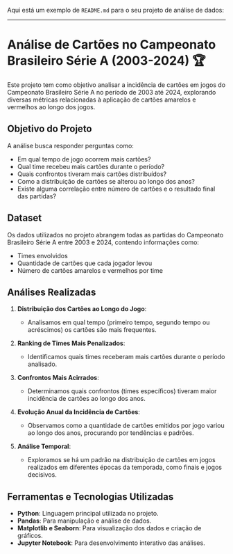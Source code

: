 Aqui está um exemplo de `README.md` para o seu projeto de análise de dados:

---

# Análise de Cartões no Campeonato Brasileiro Série A (2003-2024) 🏆

Este projeto tem como objetivo analisar a incidência de cartões em jogos do Campeonato Brasileiro Série A no período de 2003 até 2024, explorando diversas métricas relacionadas à aplicação de cartões amarelos e vermelhos ao longo dos jogos.

## Objetivo do Projeto

A análise busca responder perguntas como:
- Em qual tempo de jogo ocorrem mais cartões?
- Qual time recebeu mais cartões durante o período?
- Quais confrontos tiveram mais cartões distribuídos?
- Como a distribuição de cartões se alterou ao longo dos anos?
- Existe alguma correlação entre número de cartões e o resultado final das partidas?

## Dataset

Os dados utilizados no projeto abrangem todas as partidas do Campeonato Brasileiro Série A entre 2003 e 2024, contendo informações como:
- Times envolvidos
- Quantidade de cartões que cada jogador levou
- Número de cartões amarelos e vermelhos por time

## Análises Realizadas

1. **Distribuição dos Cartões ao Longo do Jogo**:
   - Analisamos em qual tempo (primeiro tempo, segundo tempo ou acréscimos) os cartões são mais frequentes.
   
2. **Ranking de Times Mais Penalizados**:
   - Identificamos quais times receberam mais cartões durante o período analisado.
   
3. **Confrontos Mais Acirrados**:
   - Determinamos quais confrontos (times específicos) tiveram maior incidência de cartões ao longo dos anos.
   
4. **Evolução Anual da Incidência de Cartões**:
   - Observamos como a quantidade de cartões emitidos por jogo variou ao longo dos anos, procurando por tendências e padrões.

5. **Análise Temporal**:
   - Exploramos se há um padrão na distribuição de cartões em jogos realizados em diferentes épocas da temporada, como finais e jogos decisivos.

## Ferramentas e Tecnologias Utilizadas

- **Python**: Linguagem principal utilizada no projeto.
- **Pandas**: Para manipulação e análise de dados.
- **Matplotlib e Seaborn**: Para visualização dos dados e criação de gráficos.
- **Jupyter Notebook**: Para desenvolvimento interativo das análises.

